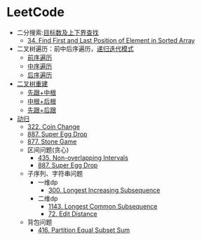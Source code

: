 # LeetCode
- 二分搜索:[目标数及上下界查找](https://masterwangzx.com/2020/03/03/binary-search/)
    - [34. Find First and Last Position of Element in Sorted Array](src/main/c++/34.&#32;Find&#32;First&#32;and&#32;Last&#32;Position&#32;of&#32;Element&#32;in&#32;Sorted&#32;Array.cpp)
- 二叉树遍历：前中后序遍历，[递归迭代模式](https://masterwangzx.com/2019/03/16/binary-tree/#%E4%BA%8C%E5%8F%89%E6%A0%91%E7%9A%84%E9%81%8D%E5%8E%86)
    - [前序遍历](src/main/c++/144.&#32;Binary&#32;Tree&#32;Preorder&#32;Traversal.cpp)
    - [中序遍历](src/main/c++/94.&#32;Binary&#32;Tree&#32;Inorder&#32;Traversal.cpp)
    - [后序遍历](src/main/c++/145.&#32;Binary&#32;Tree&#32;Postorder&#32;Traversal.cpp)
- [二叉树重建](https://masterwangzx.com/2019/03/16/binary-tree/#%E4%BA%8C%E5%8F%89%E6%A0%91%E7%9A%84%E9%87%8D%E5%BB%BA)
    - [先跟+中根](src/main/c++/105.&#32;Construct&#32;Binary&#32;Tree&#32;from&#32;Preorder&#32;and&#32;Inorder&#32;Traversal.cpp)
    - [中根+后根](src/main/c++/106.&#32;Construct&#32;Binary&#32;Tree&#32;from&#32;Inorder&#32;and&#32;Postorder&#32;Traversal.cpp)
    - [先跟+后跟](src/main/c++/889.&#32;Construct&#32;Binary&#32;Tree&#32;from&#32;Preorder&#32;and&#32;Postorder&#32;Traversal.cpp)
- [动归](https://labuladong.gitbook.io/algo/di-ling-zhang-bi-du-xi-lie/dong-tai-gui-hua-xiang-jie-jin-jie)
    - [322. Coin Change](src/main/c++/322.&#32;Coin&#32;Change.cpp)
    - [887. Super Egg Drop](src/main/c++/887.&#32;Super&#32;Egg&#32;Drop.cpp)
    - [877. Stone Game](src/main/c++/877.&#32;Stone&#32;Game.cpp)
    - 区间问题(贪心)
        - [435. Non-overlapping Intervals](src/main/c++/435.&#32;Non-overlapping&#32;Intervals.cpp)
        - [887. Super Egg Drop](src/main/c++/452.&#32;Minimum&#32;Number&#32;of&#32;Arrows&#32;to&#32;Burst&#32;Balloons.cpp)
    - 子序列、字符串问题
        - 一维dp
            - [300. Longest Increasing Subsequence](src/main/c++/300.&#32;Longest&#32;Increasing&#32;Subsequence.cpp)
        - 二维dp
            - [1143. Longest Common Subsequence](src/main/c++/1143.&#32;Longest&#32;Common&#32;Subsequence.cpp)
            - [72. Edit Distance](src/main/c++/72.&#32;Edit&#32;Distance.cpp)
    - 背包问题
        - [416. Partition Equal Subset Sum](src/main/c++/416.&#32;Partition&#32;Equal&#32;Subset&#32;Sum.cpp)
